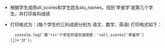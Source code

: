 - 根据学生成绩all_scores和学生姓名stu_names，找到'李鉴学'是第几个学生，并打印各科成绩
- 打印格式为：(每个学生的三科成绩分别为 语文、数学、英语) 打印格式如下：

        console.log('第'+i+'个学生的语文成绩是：'+all_scores['李鉴学'][j]+'分');